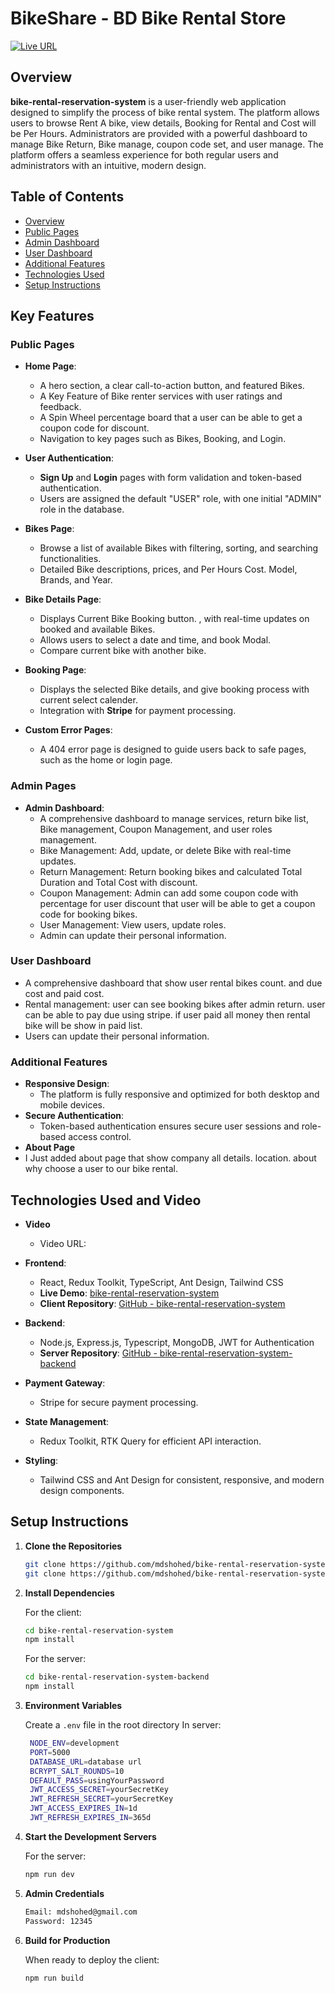 # BikeShare - BD Bike Rental Store

[![Live URL](https://img.shields.io/badge/Live%20URL-Visit-green)](https://bd-bike-rental-reservation-system.vercel.app/)

## Overview

**bike-rental-reservation-system** is a user-friendly web application designed to simplify the process of bike rental system. The platform allows users to browse Rent A bike, view details, Booking for Rental and Cost will be Per Hours. Administrators are provided with a powerful dashboard to manage Bike Return, Bike manage, coupon code set, and user manage. The platform offers a seamless experience for both regular users and administrators with an intuitive, modern design.

## Table of Contents

- [Overview](#overview)
- [Public Pages](#public-pages)
- [Admin Dashboard](#admin-pages)
- [User Dashboard](#user-dashboard)
- [Additional Features](#additional-features)
- [Technologies Used](#technologies-used-and-video)
- [Setup Instructions](#setup-instructions)

## Key Features

### Public Pages

- **Home Page**:
  - A hero section, a clear call-to-action button, and featured Bikes.
  - A Key Feature of Bike renter services with user ratings and feedback.
  - A Spin Wheel percentage board that a user can be able to get a coupon code for discount. 
  - Navigation to key pages such as Bikes, Booking, and Login.


- **User Authentication**:
  - **Sign Up** and **Login** pages with form validation and token-based authentication.
  - Users are assigned the default "USER" role, with one initial "ADMIN" role in the database.

- **Bikes Page**:
  - Browse a list of available Bikes with filtering, sorting, and searching functionalities.
  - Detailed Bike descriptions, prices, and Per Hours Cost. Model, Brands, and Year.

- **Bike Details Page**:

  - Displays Current Bike Booking button. , with real-time updates on booked and available Bikes.
  - Allows users to select a date and time, and book Modal.
  - Compare current bike with another bike. 

- **Booking Page**:

  - Displays the selected Bike details, and give booking process with current select calender.
  - Integration with **Stripe** for payment processing.

- **Custom Error Pages**:
  - A 404 error page is designed to guide users back to safe pages, such as the home or login page.

### Admin Pages

- **Admin Dashboard**:
  - A comprehensive dashboard to manage services, return bike list, Bike management, Coupon Management, and user roles management.
  - Bike Management: Add, update, or delete Bike with real-time updates.
  - Return Management: Return booking bikes and calculated Total Duration and Total Cost with discount. 
  - Coupon Management: Admin can add some coupon code with percentage for user discount that user will be able to get a coupon code for booking bikes. 
  - User Management: View users, update roles.
  - Admin can update their personal information.


### User Dashboard
  - A comprehensive dashboard that show user rental bikes count. and due cost and paid cost. 
  - Rental management: user can see booking bikes after admin return. user can be able to pay due using stripe. if user paid all money then rental bike will be show in paid list. 
  - Users can update their personal information.

### Additional Features

- **Responsive Design**:
  - The platform is fully responsive and optimized for both desktop and mobile devices.
- **Secure Authentication**:
  - Token-based authentication ensures secure user sessions and role-based access control.
-  **About Page**
  - I Just added about page that show company all details. location. about why choose a user to our bike rental. 


## Technologies Used and Video

- **Video**
  - Video URL: []()

- **Frontend**:

  - React, Redux Toolkit, TypeScript, Ant Design, Tailwind CSS
  - **Live Demo**: [bike-rental-reservation-system](https://bd-bike-rental-reservation-system.vercel.app/)
  - **Client Repository**: [GitHub - bike-rental-reservation-system](https://github.com/mdshohed/bike-rental-reservation-system)

- **Backend**:

  - Node.js, Express.js, Typescript, MongoDB, JWT for Authentication
  - **Server Repository**: [GitHub - bike-rental-reservation-system-backend](https://bike-rental-reservation-system-server-seven.vercel.app/)

- **Payment Gateway**:

  - Stripe for secure payment processing.

- **State Management**:

  - Redux Toolkit, RTK Query for efficient API interaction.

- **Styling**:
  - Tailwind CSS and Ant Design for consistent, responsive, and modern design components.

## Setup Instructions

1. **Clone the Repositories**

   ```bash
   git clone https://github.com/mdshohed/bike-rental-reservation-system-backend.git
   git clone https://github.com/mdshohed/bike-rental-reservation-system.git
   ```

2. **Install Dependencies**

   For the client:

   ```bash
   cd bike-rental-reservation-system
   npm install
   ```

   For the server:

   ```bash
   cd bike-rental-reservation-system-backend
   npm install
   ```

3. **Environment Variables**

   Create a `.env` file in the root directory In server:

   ```bash
    NODE_ENV=development 
    PORT=5000
    DATABASE_URL=database url
    BCRYPT_SALT_ROUNDS=10
    DEFAULT_PASS=usingYourPassword
    JWT_ACCESS_SECRET=yourSecretKey
    JWT_REFRESH_SECRET=yourSecretKey
    JWT_ACCESS_EXPIRES_IN=1d
    JWT_REFRESH_EXPIRES_IN=365d
   ```

4. **Start the Development Servers**

   For the server:

   ```bash
   npm run dev
   ```

5. **Admin Credentials**


   ```bash
   Email: mdshohed@gmail.com
   Password: 12345
   ```

6. **Build for Production**

   When ready to deploy the client:

   ```bash
   npm run build
   ```

